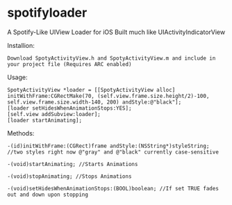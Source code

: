 spotifyloader
=============

A Spotify-Like UIView Loader for iOS
Built much like UIActivityIndicatorView

Installion:
	
	Download SpotyActivityView.h and SpotyActivityView.m and include in your project file (Requires ARC enabled)
Usage:

    SpotyActivityView *loader = [[SpotyActivityView alloc] initWithFrame:CGRectMake(70, (self.view.frame.size.height/2)-100, self.view.frame.size.width-140, 200) andStyle:@"black"];
    [loader setHidesWhenAnimationStops:YES];
    [self.view addSubview:loader];
    [loader startAnimating];
    
Methods:

	-(id)initWithFrame:(CGRect)frame andStyle:(NSString*)styleString; //two styles right now @"gray" and @"black" currently case-sensitive
	
	-(void)startAnimating; //Starts Animations
	
	-(void)stopAnimating; //Stops Animations
	
	-(void)setHidesWhenAnimationStops:(BOOL)boolean; //If set TRUE fades out and down upon stopping
